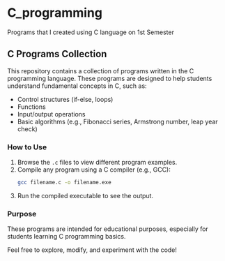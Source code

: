 # C_programming
Programs that I created using C language on 1st Semester

## C Programs Collection

This repository contains a collection of programs written in the C programming language. These programs are designed to help students understand fundamental concepts in C, such as:

- Control structures (if-else, loops)
- Functions
- Input/output operations
- Basic algorithms (e.g., Fibonacci series, Armstrong number, leap year check)

### How to Use

1. Browse the `.c` files to view different program examples.
2. Compile any program using a C compiler (e.g., GCC):
	```sh
	gcc filename.c -o filename.exe
	```
3. Run the compiled executable to see the output.

### Purpose

These programs are intended for educational purposes, especially for students learning C programming basics.

Feel free to explore, modify, and experiment with the code!